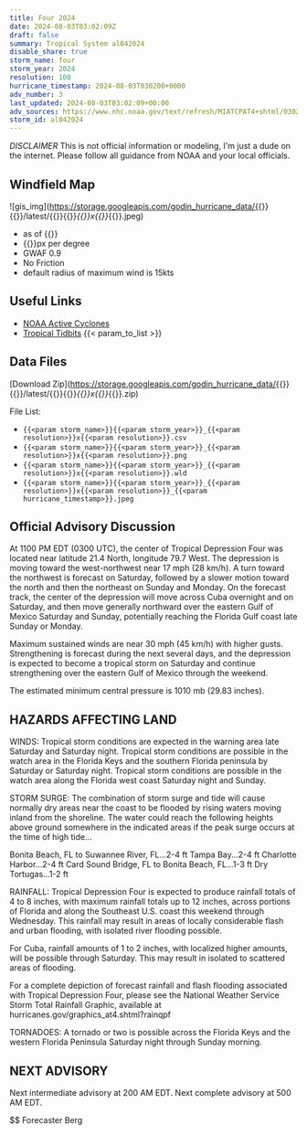 ```yaml
---
title: Four 2024
date: 2024-08-03T03:02:09Z
draft: false
summary: Tropical System al042024
disable_share: true
storm_name: four
storm_year: 2024
resolution: 100
hurricane_timestamp: 2024-08-03T030200+0000
adv_number: 3
last_updated: 2024-08-03T03:02:09+00:00
adv_sources: https://www.nhc.noaa.gov/text/refresh/MIATCPAT4+shtml/030249.shtml;https://www.nhc.noaa.gov/refresh/graphics_at4+shtml/213131.shtml?cone
storm_id: al042024
---
```

*DISCLAIMER* This is not official information or modeling, I'm just a dude on the internet.  Please follow all guidance from NOAA and your local officials.

## Windfield Map
![gis_img](https://storage.googleapis.com/godin_hurricane_data/{{<param storm_name>}}{{<param storm_year>}}/latest/{{<param storm_name>}}{{<param storm_year>}}_{{<param resolution>}}x{{<param resolution>}}_{{<param hurricane_timestamp>}}.jpeg)

- as of {{<param last_updated>}}
- {{<param resolution>}}px per degree
- GWAF 0.9
- No Friction
- default radius of maximum wind is 15kts

## Useful Links
- [NOAA Active Cyclones](https://www.nhc.noaa.gov/)
- [Tropical Tidbits](https://www.tropicaltidbits.com/storminfo/)
{{< param_to_list >}}

## Data Files
[Download Zip](https://storage.googleapis.com/godin_hurricane_data/{{<param storm_name>}}{{<param storm_year>}}/latest/{{<param storm_name>}}{{<param storm_year>}}_{{<param resolution>}}x{{<param resolution>}}_{{<param hurricane_timestamp>}}.zip)

File List:
- `{{<param storm_name>}}{{<param storm_year>}}_{{<param resolution>}}x{{<param resolution>}}.csv`
- `{{<param storm_name>}}{{<param storm_year>}}_{{<param resolution>}}x{{<param resolution>}}.png`
- `{{<param storm_name>}}{{<param storm_year>}}_{{<param resolution>}}x{{<param resolution>}}.wld`
- `{{<param storm_name>}}{{<param storm_year>}}_{{<param resolution>}}x{{<param resolution>}}_{{<param hurricane_timestamp>}}.jpeg`


## Official Advisory Discussion
At 1100 PM EDT (0300 UTC), the center of Tropical Depression Four 
was located near latitude 21.4 North, longitude 79.7 West.  The 
depression is moving toward the west-northwest near 17 mph (28 
km/h).  A turn toward the northwest is forecast on Saturday, 
followed by a slower motion toward the north and then the northeast 
on Sunday and Monday.  On the forecast track, the center of the 
depression will move across Cuba overnight and on Saturday, and then 
move generally northward over the eastern Gulf of Mexico Saturday 
and Sunday, potentially reaching the Florida Gulf coast late Sunday 
or Monday.
 
Maximum sustained winds are near 30 mph (45 km/h) with higher gusts.
Strengthening is forecast during the next several days, and the 
depression is expected to become a tropical storm on Saturday and 
continue strengthening over the eastern Gulf of Mexico through the 
weekend.
 
The estimated minimum central pressure is 1010 mb (29.83 inches).
 
 
HAZARDS AFFECTING LAND
----------------------
WINDS: Tropical storm conditions are expected in the warning area
late Saturday and Saturday night.  Tropical storm conditions are
possible in the watch area in the Florida Keys and the southern
Florida peninsula by Saturday or Saturday night. Tropical storm
conditions are possible in the watch area along the Florida west
coast Saturday night and Sunday.
 
STORM SURGE: The combination of storm surge and tide will cause
normally dry areas near the coast to be flooded by rising waters
moving inland from the shoreline.  The water could reach the
following heights above ground somewhere in the indicated areas if
the peak surge occurs at the time of high tide...
 
Bonita Beach, FL to Suwannee River, FL...2-4 ft
Tampa Bay...2-4 ft
Charlotte Harbor...2-4 ft
Card Sound Bridge, FL to Bonita Beach, FL...1-3 ft
Dry Tortugas...1-2 ft
 
RAINFALL: Tropical Depression Four is expected to produce rainfall
totals of 4 to 8 inches, with maximum rainfall totals up to 12
inches, across portions of Florida and along the Southeast U.S.
coast this weekend through Wednesday. This rainfall may result in
areas of locally considerable flash and urban flooding, with
isolated river flooding possible.

For Cuba, rainfall amounts of 1 to 2 inches, with localized higher 
amounts, will be possible through Saturday. This may result in 
isolated to scattered areas of flooding.
 
For a complete depiction of forecast rainfall and flash flooding
associated with Tropical Depression Four, please see the National
Weather Service Storm Total Rainfall Graphic, available at
hurricanes.gov/graphics_at4.shtml?rainqpf
 
TORNADOES: A tornado or two is possible across the Florida Keys and
the western Florida Peninsula Saturday night through Sunday morning.
 
 
NEXT ADVISORY
-------------
Next intermediate advisory at 200 AM EDT.
Next complete advisory at 500 AM EDT.
 
$$
Forecaster Berg
